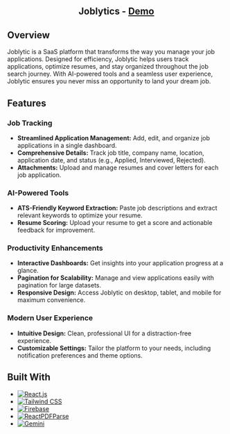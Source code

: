 <div align="center"><h2>Joblytics - <a href="https://joblytics-374b5.web.app/">Demo</a></h2></div>

## Overview

Joblytic is a SaaS platform that transforms the way you manage your job applications. Designed for efficiency, Joblytic helps users track applications, optimize resumes, and stay organized throughout the job search journey. With AI-powered tools and a seamless user experience, Joblytic ensures you never miss an opportunity to land your dream job.

## Features

### Job Tracking

- **Streamlined Application Management:** Add, edit, and organize job applications in a single dashboard.
- **Comprehensive Details:** Track job title, company name, location, application date, and status (e.g., Applied, Interviewed, Rejected).
- **Attachments:** Upload and manage resumes and cover letters for each job application.

### AI-Powered Tools

- **ATS-Friendly Keyword Extraction:** Paste job descriptions and extract relevant keywords to optimize your resume.
- **Resume Scoring:** Upload your resume to get a score and actionable feedback for improvement.

### Productivity Enhancements

- **Interactive Dashboards:** Get insights into your application progress at a glance.
- **Pagination for Scalability:** Manage and view applications easily with pagination for large datasets.
- **Responsive Design:** Access Joblytic on desktop, tablet, and mobile for maximum convenience.

### Modern User Experience

- **Intuitive Design:** Clean, professional UI for a distraction-free experience.
- **Customizable Settings:** Tailor the platform to your needs, including notification preferences and theme options.

## Built With

- [![React.js][React.js]][React-url]
- [![Tailwind CSS][Tailwind]][Tailwind-url]
- [![Firebase][Firebase]][Firebase-url]
- [![ReactPDFParse][ReactPDFParse]][ReactPDFParse-url]
- [![Gemini][Gemini]][Gemini-url]

<!-- MARKDOWN LINKS & IMAGES -->

[React.js]: https://img.shields.io/badge/React-20232A?style=for-the-badge&logo=react&logoColor=61DAFB
[React-url]: https://reactjs.org/
[Tailwind]: https://img.shields.io/badge/Tailwind_CSS-38B2AC?style=for-the-badge&logo=tailwind-css&logoColor=white
[Tailwind-url]: https://tailwindcss.com/
[Firebase]: https://img.shields.io/badge/Firebase-FFCA28?style=for-the-badge&logo=firebase&logoColor=black
[Firebase-url]: https://firebase.google.com/
[ReactPDFParse]: https://img.shields.io/badge/ReactPDFParse-6E4C13?style=for-the-badge&logo=pdf&logoColor=white
[ReactPDFParse-url]: https://www.npmjs.com/package/react-pdf-parse
[Gemini]: https://img.shields.io/badge/Gemini-9C27B0?style=for-the-badge&logo=gemini&logoColor=white
[Gemini-url]: https://www.gemini.com/

